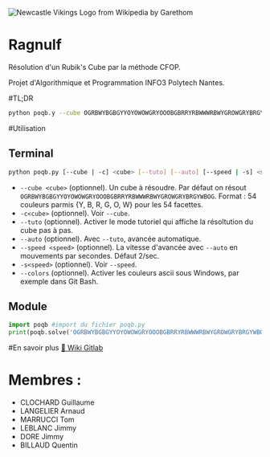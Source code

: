 ![Newcastle Vikings Logo from Wikipedia by Garethom](https://upload.wikimedia.org/wikipedia/commons/3/33/NewcastleVikingsLogo.PNG)

Ragnulf
=======

Résolution d'un Rubik's Cube par la méthode CFOP.

Projet d'Algorithmique et Programmation INFO3 Polytech Nantes.

#TL;DR
```bash
python poqb.y --cube OGRBWYBGBGYYOYOWOWGRYOOOBGBRRYRBWWWRBWYGROWGRYBRGYWBOG
```

#Utilisation

## Terminal
```bash
python poqb.py [--cube | -c] <cube> [--tuto] [--auto] [--speed | -s] <speed> [--colors]
```

- `--cube <cube>` (optionnel). Un cube à résoudre. Par défaut on résout
    `OGRBWYBGBGYYOYOWOWGRYOOOBGBRRYRBWWWRBWYGROWGRYBRGYWBOG`.
    Format : 54 couleurs parmis {Y, B, R, G, O, W} pour les 54 facettes.
- `-c<cube>` (optionnel). Voir `--cube`.
- `--tuto` (optionnel). Activer le mode tutoriel qui affiche la résoltution du
    cube pas à pas.
- `--auto` (optionnel). Avec `--tuto`, avancée automatique.
- `--speed <speed>` (optionnel). La vitesse d'avancée avec `--auto` en
    mouvements par secondes. Défaut 2/sec.
- `-s<speed>` (optionnel). Voir `--speed`.
- `--colors` (optionnel). Activer les couleurs ascii sous Windows, par exemple
    dans Git Bash.

## Module
```python
import poqb #import du fichier poqb.py
print(poqb.solve('OGRBWYBGBGYYOYOWOWGRYOOOBGBRRYRBWWWRBWYGROWGRYBRGYWBOG'))
```

#En savoir plus
[:link: Wiki Gitlab](https://gitlab.univ-nantes.fr/E132397K/Ragnulf/wikis/home)

# Membres :
- CLOCHARD Guillaume
- LANGELIER Arnaud
- MARRUCCI Tom
- LEBLANC Jimmy
- DORE Jimmy
- BILLAUD Quentin
